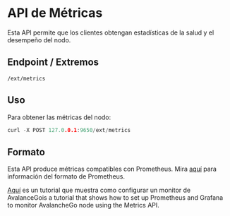 #  API de Métricas

Esta API permite que los clientes obtengan estadísticas de la salud y el desempeño del nodo.

## Endpoint / Extremos

```text
/ext/metrics
```

## Uso

Para obtener las métricas del nodo:

```cpp
curl -X POST 127.0.0.1:9650/ext/metrics
```

## Formato

Esta API produce métricas compatibles con Prometheus. Mira [aquí](https://github.com/prometheus/docs/blob/master/content/docs/instrumenting/exposition_formats.md) para información del formato de Prometheus.

[Aquí](../tutorials/nodes-and-staking/setting-up-node-monitoring.md) es un tutorial que muestra como configurar un monitor de AvalanceGois a tutorial that shows how to set up Prometheus and Grafana to monitor AvalancheGo node using the Metrics API.

<!--stackedit_data:
eyJoaXN0b3J5IjpbMTU0NDY0OTk2XX0=
-->